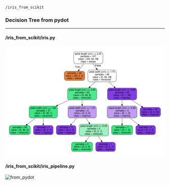 ```
/iris_from_scikit
```
### Decision Tree from pydot
---
#### /iris_from_scikit/iris.py
![from_pydot](irisviz.png)


#### /iris_from_scikit/iris_pipeline.py
![from_pydot](/iris_pipeline/iris_pipeline.png)
